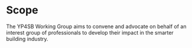 # Scope

The YP4SB Working Group aims to convene and advocate on behalf of an interest group of professionals to develop their impact in the smarter building industry.
